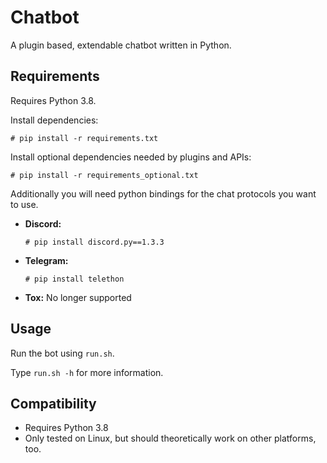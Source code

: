 # Chatbot
A plugin based, extendable chatbot written in Python.

## Requirements

Requires Python 3.8.

Install dependencies:
```shell
# pip install -r requirements.txt
```

Install optional dependencies needed by plugins and APIs:
```shell
# pip install -r requirements_optional.txt
```

Additionally you will need python bindings for the chat protocols you want to use.

* **Discord:**
    ```
    # pip install discord.py==1.3.3
    ```
* **Telegram:**
    ```
    # pip install telethon
    ```
* **Tox:** No longer supported

## Usage

Run the bot using `run.sh`.

Type `run.sh -h` for more information.

## Compatibility

* Requires Python 3.8
* Only tested on Linux, but should theoretically work on other platforms, too.
